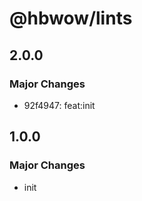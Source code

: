 # @hbwow/lints

## 2.0.0

### Major Changes

- 92f4947: feat:init

## 1.0.0

### Major Changes

- init
